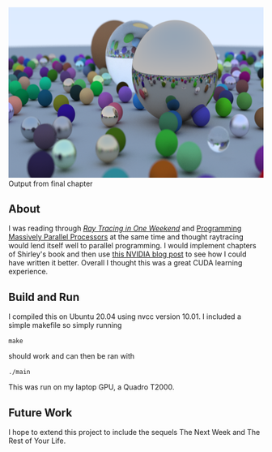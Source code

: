 ![](test.png) Output from final chapter
## About

I was reading through [_Ray Tracing in One Weekend_](https://raytracing.github.io/books/RayTracingInOneWeekend.html) and [Programming Massively Parallel Processors](https://books.google.com/books/about/Programming_Massively_Parallel_Processor.html?id=wcS_DAAAQBAJ) at the same time and thought raytracing would lend itself well to parallel programming. I would implement chapters of Shirley's book and then use [this NVIDIA blog post](https://developer.nvidia.com/blog/accelerated-ray-tracing-cuda/) to see how I could have written it better. Overall I thought this was a great CUDA learning experience. 

## Build and Run
I compiled this on Ubuntu 20.04 using nvcc version 10.01. I included a simple makefile so simply running
```console
make
```
should work and can then be ran with
```console
./main
```
This was run on my laptop GPU, a Quadro T2000.

## Future Work

I hope to extend this project to include the sequels The Next Week and The Rest of Your Life.
